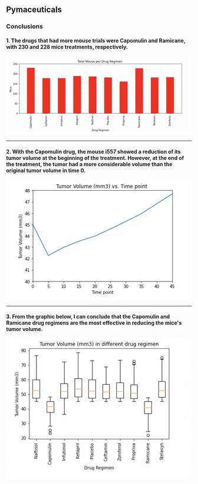 ## Pymaceuticals

### Conclusions

#### 1. The drugs that had more mouse trials were Capomulin and Ramicane, with 230 and 228 mice treatments, respectively.

![](Images/mouse.png)

---

#### 2. With the Capomulin drug, the mouse i557 showed a reduction of its tumor volume at the beginning of the treatment. However, at the end of the treatment, the tumor had a more considerable volume than the original tumor volume in time 0.

![](Images/linear.png)

---

#### 3. From the graphic below, I can conclude that the Capomulin and Ramicane drug regimens are the most effective in reducing the mice's tumor volume.

![](Images/box.png)


